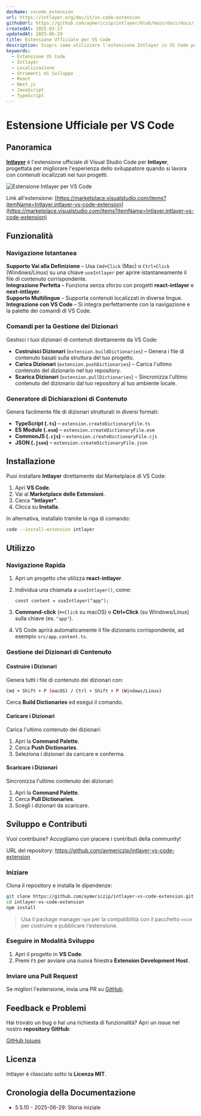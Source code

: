 ```yaml
---
docName: vscode_extension
url: https://intlayer.org/doc/it/vs-code-extension
githubUrl: https://github.com/aymericzip/intlayer/blob/main/docs/docs/it/vs_code_extension.md
createdAt: 2025-03-17
updatedAt: 2025-06-29
title: Estensione Ufficiale per VS Code
description: Scopri come utilizzare l'estensione Intlayer in VS Code per migliorare il tuo flusso di lavoro di sviluppo. Naviga rapidamente tra contenuti localizzati e gestisci i tuoi dizionari in modo efficiente.
keywords:
  - Estensione VS Code
  - Intlayer
  - Localizzazione
  - Strumenti di Sviluppo
  - React
  - Next.js
  - JavaScript
  - TypeScript
---
```


# Estensione Ufficiale per VS Code

## Panoramica

[**Intlayer**](https://marketplace.visualstudio.com/items?itemName=Intlayer.intlayer-vs-code-extension) è l'estensione ufficiale di Visual Studio Code per **Intlayer**, progettata per migliorare l'esperienza dello sviluppatore quando si lavora con contenuti localizzati nei tuoi progetti.

![Estensione Intlayer per VS Code](https://github.com/aymericzip/intlayer/blob/main/docs/assets/vs_code_extension_demo.gif)

Link all'estensione: [https://marketplace.visualstudio.com/items?itemName=Intlayer.intlayer-vs-code-extension](https://marketplace.visualstudio.com/items?itemName=Intlayer.intlayer-vs-code-extension)

## Funzionalità

### Navigazione Istantanea

**Supporto Vai alla Definizione** – Usa `Cmd+Click` (Mac) o `Ctrl+Click` (Windows/Linux) su una chiave `useIntlayer` per aprire istantaneamente il file di contenuto corrispondente.  
**Integrazione Perfetta** – Funziona senza sforzo con progetti **react-intlayer** e **next-intlayer**.  
**Supporto Multilingue** – Supporta contenuti localizzati in diverse lingue.  
**Integrazione con VS Code** – Si integra perfettamente con la navigazione e la palette dei comandi di VS Code.

### Comandi per la Gestione dei Dizionari

Gestisci i tuoi dizionari di contenuti direttamente da VS Code:

- **Costruisci Dizionari** (`extension.buildDictionaries`) – Genera i file di contenuto basati sulla struttura del tuo progetto.
- **Carica Dizionari** (`extension.pushDictionaries`) – Carica l'ultimo contenuto del dizionario nel tuo repository.
- **Scarica Dizionari** (`extension.pullDictionaries`) – Sincronizza l'ultimo contenuto del dizionario dal tuo repository al tuo ambiente locale.

### Generatore di Dichiarazioni di Contenuto

Genera facilmente file di dizionari strutturati in diversi formati:

- **TypeScript (`.ts`)** – `extension.createDictionaryFile.ts`
- **ES Module (`.esm`)** – `extension.createDictionaryFile.esm`
- **CommonJS (`.cjs`)** – `extension.createDictionaryFile.cjs`
- **JSON (`.json`)** – `extension.createDictionaryFile.json`

## Installazione

Puoi installare **Intlayer** direttamente dal Marketplace di VS Code:

1. Apri **VS Code**.
2. Vai al **Marketplace delle Estensioni**.
3. Cerca **"Intlayer"**.
4. Clicca su **Installa**.

In alternativa, installalo tramite la riga di comando:

```sh
code --install-extension intlayer
```

## Utilizzo

### Navigazione Rapida

1. Apri un progetto che utilizza **react-intlayer**.
2. Individua una chiamata a `useIntlayer()`, come:

   ```tsx
   const content = useIntlayer("app");
   ```

3. **Command-click** (`⌘+Click` su macOS) o **Ctrl+Click** (su Windows/Linux) sulla chiave (es. `"app"`).
4. VS Code aprirà automaticamente il file dizionario corrispondente, ad esempio `src/app.content.ts`.

### Gestione dei Dizionari di Contenuto

#### Costruire i Dizionari

Genera tutti i file di contenuto dei dizionari con:

```sh
Cmd + Shift + P (macOS) / Ctrl + Shift + P (Windows/Linux)
```

Cerca **Build Dictionaries** ed esegui il comando.

#### Caricare i Dizionari

Carica l'ultimo contenuto dei dizionari:

1. Apri la **Command Palette**.
2. Cerca **Push Dictionaries**.
3. Seleziona i dizionari da caricare e conferma.

#### Scaricare i Dizionari

Sincronizza l'ultimo contenuto dei dizionari:

1. Apri la **Command Palette**.
2. Cerca **Pull Dictionaries**.
3. Scegli i dizionari da scaricare.

## Sviluppo e Contributi

Vuoi contribuire? Accogliamo con piacere i contributi della community!

URL del repository: https://github.com/aymericzip/intlayer-vs-code-extension

### Iniziare

Clona il repository e installa le dipendenze:

```sh
git clone https://github.com/aymericzip/intlayer-vs-code-extension.git
cd intlayer-vs-code-extension
npm install
```

> Usa il package manager `npm` per la compatibilità con il pacchetto `vsce` per costruire e pubblicare l'estensione.

### Eseguire in Modalità Sviluppo

1. Apri il progetto in **VS Code**.
2. Premi `F5` per avviare una nuova finestra **Extension Development Host**.

### Inviare una Pull Request

Se migliori l'estensione, invia una PR su [GitHub](https://github.com/aymericzip/intlayer-vs-code-extension).

## Feedback e Problemi

Hai trovato un bug o hai una richiesta di funzionalità? Apri un issue nel nostro **repository GitHub**:

[GitHub Issues](https://github.com/aymericzip/intlayer-vs-code-extension/issues)

## Licenza

Intlayer è rilasciato sotto la **Licenza MIT**.

## Cronologia della Documentazione

- 5.5.10 - 2025-06-29: Storia iniziale
